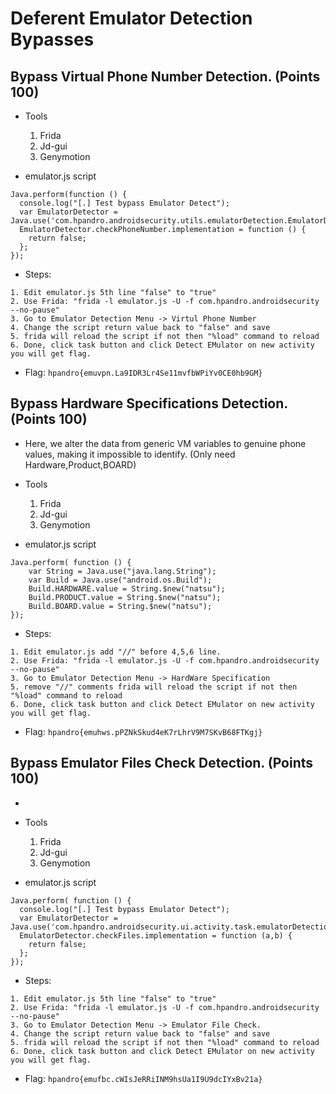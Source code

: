 # Deferent Emulator Detection Bypasses

## Bypass Virtual Phone Number Detection. (Points 100)
- Tools
  1. Frida
  2. Jd-gui
  3. Genymotion

- emulator.js script
```
Java.perform(function () {
  console.log("[.] Test bypass Emulator Detect");
  var EmulatorDetector = Java.use('com.hpandro.androidsecurity.utils.emulatorDetection.EmulatorDetector');
  EmulatorDetector.checkPhoneNumber.implementation = function () {
    return false;
  };
});
```

- Steps:
```
1. Edit emulator.js 5th line "false" to "true"
2. Use Frida: "frida -l emulator.js -U -f com.hpandro.androidsecurity --no-pause"
3. Go to Emulator Detection Menu -> Virtul Phone Number
4. Change the script return value back to "false" and save
5. frida will reload the script if not then "%load" command to reload
6. Done, click task button and click Detect EMulator on new activity you will get flag.
```

- Flag: `hpandro{emuvpn.La9IDR3Lr4Se11mvfbWPiYv0CE0hb9GM}`

## Bypass Hardware Specifications Detection. (Points 100)
- Here, we alter the data from generic VM variables to genuine phone values, making it impossible to identify. (Only need Hardware,Product,BOARD)

- Tools
  1. Frida
  2. Jd-gui
  3. Genymotion

- emulator.js script
```
Java.perform( function () {
    var String = Java.use("java.lang.String");
    var Build = Java.use("android.os.Build");
    Build.HARDWARE.value = String.$new("natsu");
    Build.PRODUCT.value = String.$new("natsu");
    Build.BOARD.value = String.$new("natsu");
});
```

- Steps:
```
1. Edit emulator.js add "//" before 4,5,6 line. 
2. Use Frida: "frida -l emulator.js -U -f com.hpandro.androidsecurity --no-pause"
3. Go to Emulator Detection Menu -> HardWare Specification
5. remove "//" comments frida will reload the script if not then "%load" command to reload
6. Done, click task button and click Detect EMulator on new activity you will get flag.
```
- Flag: `hpandro{emuhws.pPZNkSkud4eK7rLhrV9M7SKvB68FTKgj}`

## Bypass Emulator Files Check Detection. (Points 100)
- 

- Tools
  1. Frida
  2. Jd-gui
  3. Genymotion

- emulator.js script
```
Java.perform( function () {
  console.log("[.] Test bypass Emulator Detect");
  var EmulatorDetector = Java.use('com.hpandro.androidsecurity.ui.activity.task.emulatorDetection.FileBasedCheckingActivity');
  EmulatorDetector.checkFiles.implementation = function (a,b) {
    return false;
  };
});
```

- Steps:
```
1. Edit emulator.js 5th line "false" to "true"
2. Use Frida: "frida -l emulator.js -U -f com.hpandro.androidsecurity --no-pause"
3. Go to Emulator Detection Menu -> Emulator File Check.
4. Change the script return value back to "false" and save
5. frida will reload the script if not then "%load" command to reload
6. Done, click task button and click Detect EMulator on new activity you will get flag.
```

- Flag: `hpandro{emufbc.cWIsJeRRiINM9hsUa1I9U9dcIYxBv21a}`


